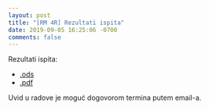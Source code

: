 ```yaml
---
layout: post
title: "[RM 4R] Rezultati ispita"
date: 2019-09-05 16:25:06 -0700
comments: false
---
```


Rezultati ispita: 
- [.ods](/courses/rm/results/2019_R/RM_4R_SEP1_2018_2019.ods)
- [.pdf](/courses/rm/results/2019_R/RM_4R_SEP1_2018_2019.pdf)

Uvid u radove je moguć dogovorom termina putem email-a.